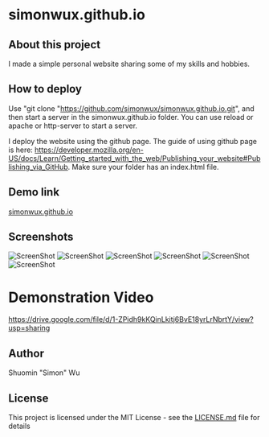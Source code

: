 # simonwux.github.io

## About this project

I made a simple personal website sharing some of my skills and hobbies. 

## How to deploy

Use "git clone "https://github.com/simonwux/simonwux.github.io.git", and then start a server in the simonwux.github.io folder. You can use reload or apache or http-server to start a server.

I deploy the website using the github page. The guide of using github page is here: https://developer.mozilla.org/en-US/docs/Learn/Getting_started_with_the_web/Publishing_your_website#Publishing_via_GitHub. Make sure your folder has an index.html file.

## Demo link

<a href="https://simonwux.github.io">simonwux.github.io</a>

## Screenshots
![ScreenShot](https://github.com/simonwux/simonwux.github.io/blob/master/screenshot/1.PNG)
![ScreenShot](https://github.com/simonwux/simonwux.github.io/blob/master/screenshot/2.PNG)
![ScreenShot](https://github.com/simonwux/simonwux.github.io/blob/master/screenshot/3.PNG)
![ScreenShot](https://github.com/simonwux/simonwux.github.io/blob/master/screenshot/4.PNG)
![ScreenShot](https://github.com/simonwux/simonwux.github.io/blob/master/screenshot/5.PNG)
![ScreenShot](https://github.com/simonwux/simonwux.github.io/blob/master/screenshot/6.PNG)

# Demonstration Video

https://drive.google.com/file/d/1-ZPidh9kKQinLkitj6BvE18yrLrNbrtY/view?usp=sharing

## Author
Shuomin "Simon" Wu

## License

This project is licensed under the MIT License - see the [LICENSE.md](LICENSE.md) file for details
